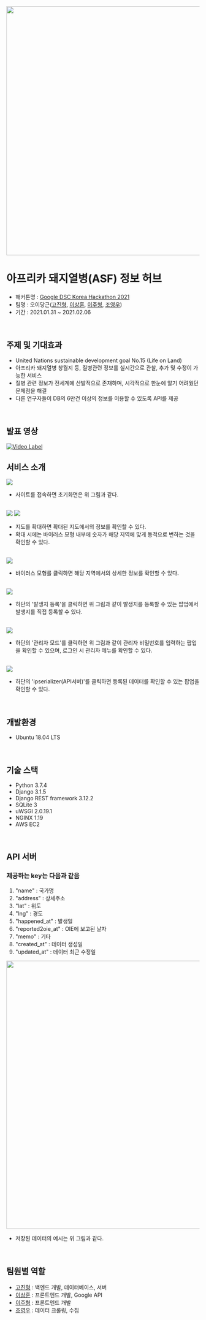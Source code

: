 <img src="https://user-images.githubusercontent.com/68317603/107172122-ed17b000-6a07-11eb-816d-58e5efa812fd.png" width="650px">


# 아프리카 돼지열병(ASF) 정보 허브
 - 해커톤명 : <a href="https://dsc.community.dev/events/details/developer-student-clubs-sookmyung-womens-university-presents-2021-developer-student-clubs-korea-solution-challenge-hackathon/">Google DSC Korea Hackathon 2021</a>
 - 팀명 : 오이당근(<a href="https://github.com/jinhgoh">고진형</a>, <a href="https://github.com/yeongwooCho">이상훈</a>, <a href="https://github.com/yamiblack">이주형</a>, <a href="https://github.com/yeongwooCho">조영우</a>)
 - 기간 : 2021.01.31 ~ 2021.02.06
<br>

## 주제 및 기대효과
* United Nations sustainable development goal No.15 (Life on Land)
* 아프리카 돼지열병 창궐지 등, 질병관련 정보를 실시간으로 관찰, 추가 및 수정이 가능한 서비스
* 질병 관련 정보가 전세계에 산발적으로 존재하며, 시각적으로 한눈에 알기 어려웠던 문제점을 해결
* 다른 연구자들이 DB의 6만건 이상의 정보를 이용할 수 있도록 API를 제공
<br>

## 발표 영상
[![Video Label](https://user-images.githubusercontent.com/50551349/107113750-4b2b8280-68a4-11eb-839d-b6782a37916c.png)](https://user-images.githubusercontent.com/50551349/107113305-82e4fb00-68a1-11eb-824b-fafe10d82693.mp4)
<br>

## 서비스 소개
<img src="https://user-images.githubusercontent.com/50551349/107113326-aad45e80-68a1-11eb-99cb-ed7f0c8a0b89.png"> 

 - 사이트를 접속하면 초기화면은 위 그림과 같다.
 <br>
 
<img src="https://user-images.githubusercontent.com/50551349/107113336-b2940300-68a1-11eb-8f47-0dd961bae096.png"> 
<img src="https://user-images.githubusercontent.com/50551349/107113337-b32c9980-68a1-11eb-9dbc-3edd2da3baf7.png"> 

 - 지도를 확대하면 확대된 지도에서의 정보를 확인할 수 있다. 
 - 확대 시에는 바이러스 모형 내부에 숫자가 해당 지역에 맞게 동적으로 변하는 것을 확인할 수 있다.
 <br>
 
<img src="https://user-images.githubusercontent.com/50551349/107113335-b1fb6c80-68a1-11eb-87e5-6f9a1deb5777.png"> 

 - 바이러스 모형를 클릭하면 해당 지역에서의 상세한 정보를 확인할 수 있다.
<br>

<img src="https://user-images.githubusercontent.com/50551349/107113330-af007c00-68a1-11eb-8a34-ebba31a1d2be.png"> 

 - 하단의 '발생지 등록'을 클릭하면 위 그림과 같이 발생지를 등록할 수 있는 팝업에서 발생지를 직접 등록할 수 있다.
 <br>
 
<img src="https://user-images.githubusercontent.com/50551349/107113334-b162d600-68a1-11eb-853d-ae2e4d51053d.png"> 

 - 하단의 '관리자 모드'를 클릭하면 위 그림과 같이 관리자 비밀번호를 입력하는 팝업을 확인할 수 있으며, 로그인 시 관리자 메뉴를 확인할 수 있다.
 <br>
 
<img src="https://user-images.githubusercontent.com/50551349/107113332-b0ca3f80-68a1-11eb-8b5f-18d3e3904904.png"> 

 - 하단의 'ipserializer(API서버)'를 클릭하면 등록된 데이터를 확인할 수 있는 팝업을 확인할 수 있다.


<br>

## 개발환경
* Ubuntu 18.04 LTS
<br>

## 기술 스택
* Python 3.7.4
* Django 3.1.5
* Django REST framework 3.12.2
* SQLite 3
* uWSGI 2.0.19.1
* NGINX 1.19
* AWS EC2
<br>

## API 서버
### 제공하는 key는 다음과 같음
1. "name" : 국가명
2. "address" : 상세주소
3. "lat" : 위도
4. "lng" : 경도
5. "happened_at" : 발생일
6. "reported2oie_at" : OIE에 보고된 날자
7. "memo" : 기타
8. "created_at" : 데이터 생성일
9. "updated_at" : 데이터 최근 수정일 


<img src="https://user-images.githubusercontent.com/50551349/107113608-5e8a1e00-68a3-11eb-822c-a71927d0d000.png" width="700px">

 - 저장된 데이터의 예시는 위 그림과 같다.
<br>

## 팀원별 역할 
* <a href="https://github.com/jinhgoh">고진형</a> : 백엔드 개발, 데이터베이스, 서버
* <a href="https://github.com/yeongwooCho">이상훈</a> : 프론트엔드 개발, Google API
* <a href="https://github.com/yamiblack">이주형</a> : 프론트엔드 개발
* <a href="https://github.com/yeongwooCho">조영우</a> : 데이터 크롤링, 수집
